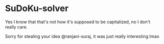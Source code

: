 # SuDoKu-solver
Yes I know that that's not how it's supposed to be capitalized, no I don't really care.

Sorry for stealing your idea @ranjani-suraj, it was just really interesting lmao
